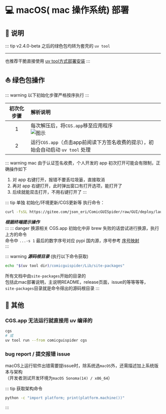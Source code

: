 # 💻 macOS( mac 操作系统) 部署

## 📑 说明

::: tip v2.4.0-beta 之后的绿色包均转为套壳的 `uv tool`

---

也推荐干脆直接使用 [uv tool方式部署安装](/deploy/quick-start#1-下载--部署)
:::

## ⛵️ 绿色包操作

::: warning 以下初始化步骤严格按序执行
:::

|   初次化步骤    | 解析说明                                                                                                                                                                                                                                                                           |
|:------:|:-------------------------------------------------------------------------------------------------------------------------------------------------------------------------------------------------------------------------------------------------------------------------------|
| 1   | 每次解压后，将`CGS.app`移至应用程序<br/> ![图示](../assets/img/deploy/mac-app-move.jpg)|
| 2   | 运行`CGS.app`（点击app前阅读下方签名收费的提示），初始会自动启动 `uv tool` 处理 |

::: warning mac 由于认证签名收费，个人开发的 app 初次打开可能会有限制，正确操作如下

1. 对 app 右键打开，报错不要丢垃圾篓，直接取消
2. 再对 app 右键打开，此时弹出窗口有打开选项，能打开了
3. 后续就能双击打开，不用右键打开了
:::

::: tip 单独 初始化/环境更新/CGS更新等 执行命令：
```bash
curl -fsSL https://gitee.com/json_eri/ComicGUISpider/raw/GUI/deploy/launcher/mac/init.bash | bash -s 1
```
_**根据终端提示操作**_  
:::
::: danger 换源相关
CGS.app 初始化中非 brew 失败的话尝试进行换源，执行上方的命令  
命令中 `...-s 1` 最后的数字序号对应 pypi 国内源，序号参考 [序号映射](/config/#pypi%E6%BA%90-pypi-source)  
:::

::: warning _**源码根目录**_ (执行以下命令获取)
```bash
echo "$(uv tool dir)/comicguispider/Lib/site-packages"
```

所有文档中由`site-packages`开始的目录的  
包括此mac部署说明，主说明README，release页面，issue的等等等等，  
`site-packages`目录就是命令得出的源码根目录
:::

## 🔰 其他

### CGS.app 无法运行就直接用 uv 编译的

```bash
cgs
# 或
uv tool run --from comicguispider cgs
```

### bug report / 提交报错 issue

macOS上运行软件出错需要提issue时，除系统选`macOS`外，还需描述加上系统版本与架构  
（开发者测试开发环境为`macOS Sonoma(14) / x86_64`）

::: tip 获取架构命令
```bash
python -c "import platform; print(platform.machine())"
```
:::
